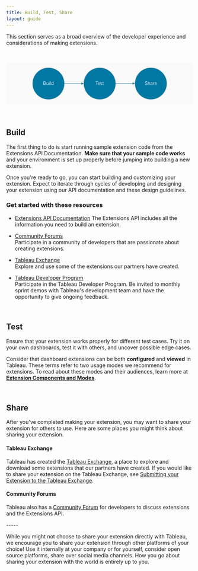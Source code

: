 ```yaml
---
title: Build, Test, Share
layout: guide
---
```



This section serves as a broad overview of the developer experience and considerations of making extensions. 

&nbsp;

![lifecycle](./imgs/1-lifecycle.png)

&nbsp;

## Build

The first thing to do is start running sample extension code from the Extensions API Documentation. **Make sure that your sample code works** and your environment is set up properly before jumping into building a new extension.

Once you're ready to go, you can start building and customizing your extension. Expect to iterate through cycles of developing and designing your extension using our API documentation and these design guidelines.

### Get started with these resources

* [Extensions API Documentation](https://tableau.github.io/extensions-api/)
The Extensions API includes all the information you need to build an extension.

* [Community Forums](https://community.tableau.com/s/topic/0TO4T000000QFALWA4/extensions-api)<br/>Participate in a community of developers that are passionate about creating extensions.

* [Tableau Exchange](https://exchange.tableau.com/)<br/>Explore and use some of the extensions our partners have created.

* [Tableau Developer Program](https://www.tableau.com/developer)<br/>Participate in the Tableau Developer Program. Be invited to monthly sprint demos with Tableau's development team and have the opportunity to give ongoing feedback.

&nbsp;

## Test

Ensure that your extension works properly for different test cases. Try it on your own dashboards, test it with others, and uncover possible edge cases. 

Consider that dashboard extensions can be both **configured** and **viewed** in Tableau. These terms refer to two usage modes we recommend for extensions. To read about these modes and their audiences, learn more at **[Extension Components and Modes](ux_components_modes)**.

 
&nbsp; 
 
## Share

After you've completed making your extension, you may want to share your extension for others to use. Here are some places you might think about sharing your extension.


#### Tableau Exchange

Tableau has created the [Tableau Exchange](https://exchange.tableau.com/), a place to explore and download some extensions that our partners have created. If you would like to share your extension on the Tableau Exchange, see [Submitting your Extension to the Tableau Exchange](../ux_extension_gallery).

#### Community Forums

Tableau also has a [Community Forum](https://community.tableau.com/s/topic/0TO4T000000QFALWA4/extensions-api) for developers to discuss extensions and the Extensions API.

----- &nbsp;

While you might not choose to share your extension directly with Tableau, we encourage you to share your extension through other platforms of your choice! Use it internally at your company or for yourself, consider open source platforms, share over social media channels. How you go about sharing your extension with the world is entirely up to you.

